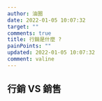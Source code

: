 ```yaml
---
author: 油圈
date: 2022-01-05 10:07:32
target: ""
comments: true
title: 行銷是什麼 ?
painPoints: ""
updated: 2022-01-05 10:07:32
comment: valine
---
```

## 行銷 VS 銷售